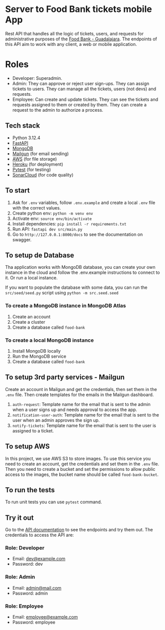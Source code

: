 # Server to Food Bank tickets mobile App
Rest API that handles all the logic of tickets, users, and requests for administrative purposes of the [Food Bank - Guadalajara](https://bdalimentos.org/). The endpoints of this API aim to work with any client, a web or mobile application.

# Roles
- Developer: Superadmin.
- Admin: They can approve or reject user sign-ups. They can assign tickets to users. They can manage all the tickets, users (not devs) and requests. 
- Employee: Can create and update tickets. They can see the tickets and requests assigned to them or created by them. They can create a request to the admin to authorize a process.

## Tech stack
- Python 3.12.4
- [FastAPI](https://fastapi.tiangolo.com/)
- [MongoDB](https://www.mongodb.com/)
- [Mailgun](https://www.mailgun.com/) (for email sending)
- [AWS](https://aws.amazon.com/) (for file storage)
- [Heroku](https://www.heroku.com/) (for deployment)
- [Pytest](https://docs.pytest.org/en/stable/) (for testing)
- [SonarCloud](https://www.sonarsource.com/products/sonarcloud/) (for code quality)

## To start
1. Ask for `.env` variables, follow `.env.example` and create a local `.env` file with the correct values.
2. Create python env: `python -m venv env`
3. Activate env: `source env/bin/activate`
4. Install dependencies: `pip install -r requirements.txt`
5. Run API: `fastapi dev src/main.py`
6. Go to `http://127.0.0.1:8000/docs` to see the documentation on swagger.

## To setup de Database
Tha application works with MongoDB database, you can create your own instance in the cloud and follow the .env.example instructions to connect to it. Or run a local instance.

If you want to populate the database with some data, you can run the `src/seed/seed.py` script using `python -m src.seed.seed`

### To create a MongoDB instance in MongoDB Atlas
1. Create an account
2. Create a cluster
3. Create a database called `food-bank`

### To create a local MongoDB instance
1. Install MongoDB locally
2. Run the MongoDB service
3. Create a database called `food-bank`

## To setup 3rd party services - Mailgun
Create an account in Mailgun and get the credentials, then set them in the `.env` file. Then create templates for the emails in the Mailgun dashboard.

1. `auth-request`: Template name for the email that is sent to the admin when a user signs up and needs approval to access the app.
2. `notification-user-auth`: Template name for the email that is sent to the user when an admin approves the sign up.
3. `notify-tickets`: Template name for the email that is sent to the user is assigned to a ticket.

## To setup AWS
In this project, we use AWS S3 to store images. To use this service you need to create an account, get the credentials and set them in the `.env` file. Then you need to create a bucket and set the permissions to allow public access to the images, the bucket name should be called
`food-bank-bucket`.

## To run the tests
To run unit tests you can use `pytest` command.

## Try it out
Go to the [API documentation](https://food-bank-81fe7f521972.herokuapp.com/docs) to see the endpoints and try them out. The credentials to access the API are:

### Role: Developer
- Email: dev@example.com
- Password: dev

### Role: Admin
- Email: admin@mail.com
- Password: admin

### Role: Employee
- Email: employee@example.com
- Password: employee

